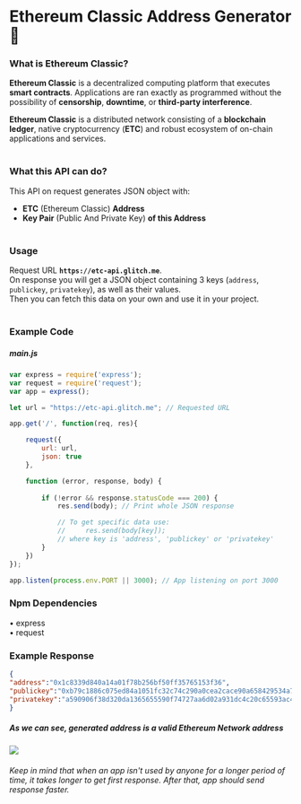 <!--
      .o8                                      .o8                        
     "888                                     "888                        
 .oooo888   .ooooo.  oooo    ooo          .oooo888   .ooooo.  oooo    ooo 
d88' `888  d88' `88b  `88b..8P'          d88' `888  d88' `88b  `88.  .8'  
888   888  888   888    Y888'    8888888 888   888  888ooo888   `88..8'   
888   888  888   888  .o8"'88b           888   888  888    .o    `888'    
`Y8bod88P" `Y8bod8P' o88'   888o         `Y8bod88P" `Y8bod8P'     `8'     
-->

# Ethereum Classic Address Generator 🔐
### What is Ethereum Classic?
**Ethereum Classic** is a decentralized computing platform that executes **smart contracts**. Applications are ran exactly as programmed without the possibility of **censorship**, **downtime**, or **third-party interference**.

**Ethereum Classic** is a distributed network consisting of a **blockchain ledger**, native cryptocurrency (**ETC**) and robust ecosystem of on-chain applications and services.<br><br>

### What this API can do?
This API on request generates JSON object with:
- **ETC** (Ethereum Classic) **Address**
- **Key Pair** (Public And Private Key) **of this Address**<br><br>

### Usage
Request URL **`https://etc-api.glitch.me`**.<br>
On response you will get a JSON object containing 3 keys (`address`, `publickey`, `privatekey`), as well as their values.<br>
Then you can fetch this data on your own and use it in your project.<br><br>

### Example Code
##### main.js
```javascript
var express = require('express'); 
var request = require('request');
var app = express();

let url = "https://etc-api.glitch.me"; // Requested URL

app.get('/', function(req, res){

    request({
        url: url,
        json: true
    }, 

    function (error, response, body) {
    
        if (!error && response.statusCode === 200) {
            res.send(body); // Print whole JSON response

            // To get specific data use:
            //     res.send(body[key]);
            // where key is 'address', 'publickey' or 'privatekey'
        }
    })
});

app.listen(process.env.PORT || 3000); // App listening on port 3000
```

### Npm Dependencies
&bull; express<br>
&bull; request

### Example Response
```json
{ 
"address":"0x1c8339d840a14a01f78b256bf50ff35765153f36",
"publickey":"0xb79c1886c075ed84a1051fc32c74c290a0cea2cace90a658429534a7b25963adf08c2ff14e254247719b9013271ebf1a616e0afe3a8e9dcba1aee9c050fc5a07",
"privatekey":"a590906f38d320da1365655590f74727aa6d02a931dc4c20c65593ac42ec63fb"
}
```

##### As we can see, generated address is a valid Ethereum Network address
![](https://i.ibb.co/swxm5K4/test-addr.png)

###### Keep in mind that when an app isn't used by anyone for a longer period of time, it takes longer to get first response. After that, app should send response faster.
